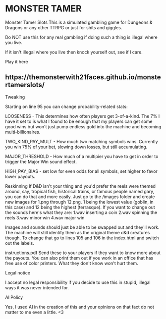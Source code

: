<h1>MONSTER TAMER</h1>

Monster Tamer Slots
This is a simulated gambling game for Dungeons & Dragons or any other TTRPG or just for shits and giggles.

Do NOT use this for any real gambling if doing such a thing is illegal where you live.

If it isn't illegal where you live then knock yourself out, see if I care.

Play it here
<h2>https://themonsterwith21faces.github.io/monstertamerslots/</h2>

Tweaking

Starting on line 95 you can change probability-related stats:

LOOSENESS - This determines how often players get 3-of-a-kind. The 7% I have it set to is what I found to be enough that my players can get some good wins but won't just pump endless gold into the machine and becoming multi-billionaires.

TWO_KIND_PAY_MULT - How much two matching symbols wins. Currently you win 75% of your bet, slowing down losses, but still accumulating.

MAJOR_THRESHOLD - How much of a multipier you have to get in order to trigger the Major Win sound effect.

HIGH_PAY_BIAS - set low for even odds for all symbols, set higher to favor lower payouts.

Reskinning
If D&D isn't your thing and you'd prefer the reels were themed around, say, tropical fish, historical trains, or famous people named gary, you can do that and more easily. Just go to the /images folder and create new images for 1.png through 12.png. 1 being the lowest value (goblin, in this case) and 12 being the highest (terrasque). If you want to change out the sounds here's what they are:
1.wav inserting a coin
2.wav spinning the reels
3.wav minor win
4.wav major win

Images and sounds should just be able to be swapped out and they'll work. The machine will still identify them as the original theme d&d creatures though. To change that go to lines 105 and 106 in the index.html and switch out the labels.

instructions.pdf
Send these to your players if they want to know more about the payouts. You can also print them out if you work in an office that has free use of color printers. What they don't know won't hurt them.

Legal notice

I accept no legal responsibility if you decide to use this in stupid, illegal ways it was never intended for.

AI Policy

Yes, I used AI in the creation of this and your opinions on that fact do not matter to me even a little. <3

